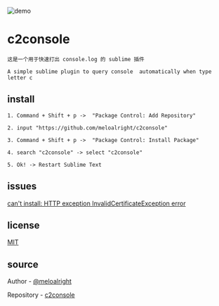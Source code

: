 ![demo](./demo.gif)   
   
   
   
   
# c2console   
   
`这是一个用于快速打出 console.log 的 sublime 插件`   
   
`A simple sublime plugin to query console  automatically when type letter c`   
   
   
   
## install   
   
```
1. Command + Shift + p ->  "Package Control: Add Repository"

2. input "https://github.com/meloalright/c2console"

3. Command + Shift + p ->  "Package Control: Install Package"

4. search "c2console" -> select "c2console"

5. Ok! -> Restart Sublime Text
```   
   
   
   
## issues       
   
[can't install: HTTP exception InvalidCertificateException error](https://github.com/ihodev/sublime-da-ui/issues/39)   
   
   
## license   
   
[MIT](https://revolunet.mit-license.org/)    
   
      
## source 
   
Author - [@meloalright](https://github.com/meloalright)   
   
Repository - [c2console](https://github.com/meloalright/c2console)      
